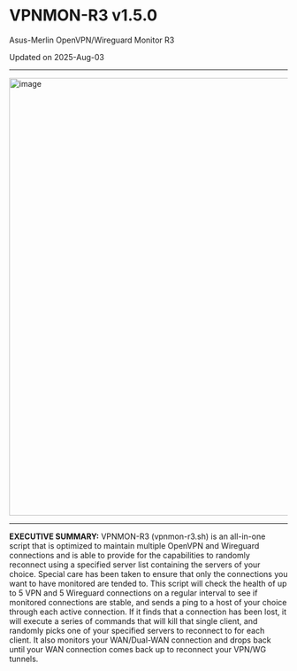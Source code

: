 # VPNMON-R3 v1.5.0
Asus-Merlin OpenVPN/Wireguard Monitor R3

Updated on 2025-Aug-03

---

<img width="1013" height="790" alt="image" src="https://github.com/user-attachments/assets/38482b93-137d-457b-bb12-e77129187d73" />

---

**EXECUTIVE SUMMARY:** VPNMON-R3 (vpnmon-r3.sh) is an all-in-one script that is optimized to maintain multiple OpenVPN and Wireguard connections and is able to provide for the capabilities to randomly reconnect using a specified server list containing the servers of your choice. Special care has been taken to ensure that only the connections you want to have monitored are tended to. This script will check the health of up to 5 VPN and 5 Wireguard connections on a regular interval to see if monitored connections are stable, and sends a ping to a host of your choice through each active connection. If it finds that a connection has been lost, it will execute a series of commands that will kill that single client, and randomly picks one of your specified servers to reconnect to for each client. It also monitors your WAN/Dual-WAN connection and drops back until your WAN connection comes back up to reconnect your VPN/WG tunnels.
